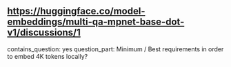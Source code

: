 ## https://huggingface.co/model-embeddings/multi-qa-mpnet-base-dot-v1/discussions/1

contains_question: yes
question_part: Minimum / Best requirements in order to embed 4K tokens locally?